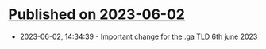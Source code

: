 # [Published on 2023-06-02](index.md)

* [2023-06-02, 14:34:39](https://lobste.rs/s/sz6toy/important_change_for_ga_tld_6th_june_2023) - [Important change for the .ga TLD 6th june 2023](https://lists.dns-oarc.net/pipermail/dns-operations/2023-June/022045.html)
